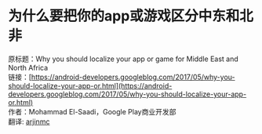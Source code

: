 # 为什么要把你的app或游戏区分中东和北非

原标题：Why you should localize your app or game for Middle East and North Africa  
链接：[https://android-developers.googleblog.com/2017/05/why-you-should-localize-your-app-or.html](https://android-developers.googleblog.com/2017/05/why-you-should-localize-your-app-or.html)  
作者：Mohammad El-Saadi，Google Play商业开发部  
翻译: [arjinmc](https://github.com/arjinmc)  



